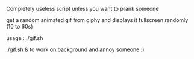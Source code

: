 Completely useless script unless you want to prank someone

get a random animated gif from giphy and displays it fullscreen randomly (10 to 60s)

usage : ./gif.sh

./gif.sh &  to work on background and annoy someone :)

